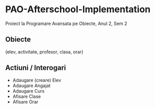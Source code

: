 # PAO-Afterschool-Implementation
Proiect la Programare Avansata pe Obiecte, Anul 2, Sem 2


## Obiecte
(elev, activitate, profesor, clasa, orar)

## Actiuni / Interogari
 - Adaugare (creare) Elev
 - Adaugare Angajat
 - Adaugare Curs
 - Afisare Clase
 - Afisare Orar

